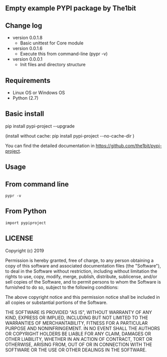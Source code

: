 Empty example PYPI package by The1bit
--------------------------------------

Change log 
----------

* version 0.0.1.8
    * Basic unittest for Core module
* version 0.0.1.6
    * Execute this from command-line (pypr -v)
* version 0.0.0.1
    * Init files and directory structure



Requirements
------------

* Linux OS or Windows OS
* Python (2.7)


Basic install
-------------

pip install pypi-project --upgrade

(install without cache: pip install pypi-project --no-cache-dir  )


You can find the detailed documentation in https://github.com/the1bit/pypi-project.

Usage
-----

## From command line

```
pypr -v
```

## From Python

```
import pypiproject
```

LICENSE
-------

Copyright (c) 2019

Permission is hereby granted, free of charge, to any person obtaining a copy of
this software and associated documentation files (the "Software"), to deal in
the Software without restriction, including without limitation the rights to
use, copy, modify, merge, publish, distribute, sublicense, and/or sell copies
of the Software, and to permit persons to whom the Software is furnished to do
so, subject to the following conditions:

The above copyright notice and this permission notice shall be included in all
copies or substantial portions of the Software.

THE SOFTWARE IS PROVIDED "AS IS", WITHOUT WARRANTY OF ANY KIND, EXPRESS OR
IMPLIED, INCLUDING BUT NOT LIMITED TO THE WARRANTIES OF MERCHANTABILITY,
FITNESS FOR A PARTICULAR PURPOSE AND NONINFRINGEMENT. IN NO EVENT SHALL THE
AUTHORS OR COPYRIGHT HOLDERS BE LIABLE FOR ANY CLAIM, DAMAGES OR OTHER
LIABILITY, WHETHER IN AN ACTION OF CONTRACT, TORT OR OTHERWISE, ARISING FROM,
OUT OF OR IN CONNECTION WITH THE SOFTWARE OR THE USE OR OTHER DEALINGS IN THE
SOFTWARE.
